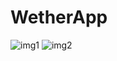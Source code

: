 # WetherApp
![img1](https://user-images.githubusercontent.com/95164436/232495963-c27dc76c-b580-448a-9582-925b7c1a5a87.jpeg)  ![img2](https://user-images.githubusercontent.com/95164436/232495881-455c76c8-3441-4614-9ee5-c319f6ab11f7.jpeg) 
